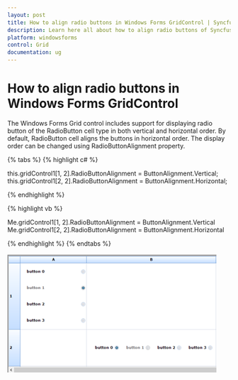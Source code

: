 ```yaml
---
layout: post
title: How to align radio buttons in Windows Forms GridControl | Syncfusion
description: Learn here all about how to align radio buttons of Syncfusion Windows Forms GridControl control and more.
platform: windowsforms
control: Grid
documentation: ug
---
```


# How to align radio buttons in Windows Forms GridControl

The Windows Forms Grid control includes support for displaying radio button of the RadioButton cell type in both vertical and horizontal order. By default, RadioButton cell aligns the buttons in horizontal order. The display order can be changed using RadioButtonAlignment property.

{% tabs %}
{% highlight c# %}

this.gridControl1[1, 2].RadioButtonAlignment = ButtonAlignment.Vertical;
this.gridControl1[2, 2].RadioButtonAlignment = ButtonAlignment.Horizontal;

{% endhighlight  %}

{% highlight vb %}

Me.gridControl1[1, 2].RadioButtonAlignment = ButtonAlignment.Vertical
Me.gridControl1[2, 2].RadioButtonAlignment = ButtonAlignment.Horizontal

{% endhighlight  %}
{% endtabs %}

![](How-to-Align-Radio-Buttons_images/How-to-Align-Radio-Buttons_img1.png)